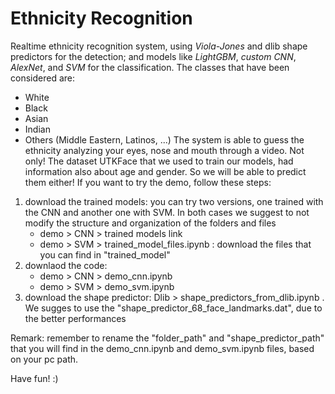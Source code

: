 # Ethnicity Recognition
Realtime ethnicity recognition system, using *Viola-Jones* and dlib shape predictors for the detection; and models like *LightGBM*, *custom CNN*, *AlexNet*, and *SVM* for the classification. The classes that have been considered are:
- White
- Black
- Asian
- Indian
- Others (Middle Eastern, Latinos, ...)
The system is able to guess the ethnicity analyzing your eyes, nose and mouth through a video. Not only! The dataset UTKFace that we used to train our models, had information also about age and gender. So we will be able to predict them either!
If you want to try the demo, follow these steps:
1. download the trained models: you can try two versions, one trained with the CNN and another one with SVM. In both cases we suggest to not modify the structure and organization of the folders and files
   - demo > CNN > trained models link 
   - demo > SVM > trained_model_files.ipynb : download the files that you can find in "trained_model"
2. downlaod the code:
   - demo > CNN > demo_cnn.ipynb
   - demo > SVM > demo_svm.ipynb
3. download the shape predictor: Dlib > shape_predictors_from_dlib.ipynb . We sugges to use the "shape_predictor_68_face_landmarks.dat", due to the better performances

Remark: remember to rename the "folder_path" and "shape_predictor_path" that you will find in the demo_cnn.ipynb and demo_svm.ipynb files, based on your pc path.

Have fun! :)
